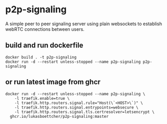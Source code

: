 # p2p-signaling
A simple peer to peer signaling server using plain websockets to establish webRTC connections between users.

## build and run dockerfile
```
docker build . -t p2p-signaling
docker run -d --restart unless-stopped --name p2p-signaling p2p-signaling
```
## or run latest image from ghcr
```
docker run -d --restart unless-stopped --name p2p-signaling \
	-l traefik.enable=true \
	-l traefik.http.routers.signal.rule="Host(\`<HOST>\`)" \
	-l traefik.http.routers.signal.entrypoints=websecure \
 	-l traefik.http.routers.signal.tls.certresolver=letsencrypt \
  ghcr.io/lukasboettcher/p2p-signaling:master
```
